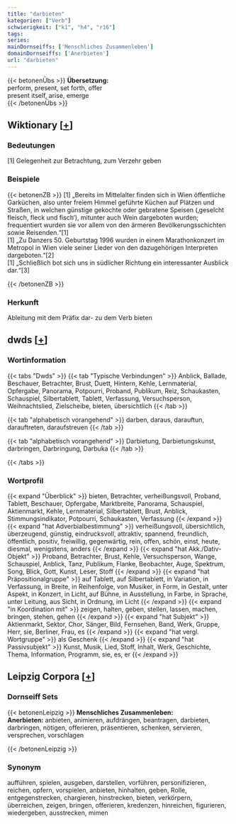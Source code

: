```yaml
---
title: "darbieten"
kategorien: ["Verb"]
schwierigkeit: ["k1", "h4", "r16"]
tags:
series:
mainDornseiffs: ['Menschliches Zusammenleben']
domainDornseiffs: ['Anerbieten']
url: "darbieten"
---
```


{{< betonenÜbs >}}
**Übersetzung:**  
perform, present, set forth, offer  
present itself, arise, emerge  
{{< /betonenÜbs >}}

## Wiktionary [[+](https://de.wiktionary.org/wiki/darbieten)]

### Bedeutungen
[1] Gelegenheit zur Betrachtung, zum Verzehr geben  

### Beispiele
{{< betonenZB >}}
[1] „Bereits im Mittelalter finden sich in Wien öffentliche Garküchen, also unter freiem Himmel geführte Küchen auf Plätzen und Straßen, in welchen günstige gekochte oder gebratene Speisen (‚geselcht fleisch, fleck und fisch‘), mitunter auch Wein dargeboten wurden; frequentiert wurden sie vor allem von den ärmeren Bevölkerungsschichten sowie Reisenden.“[1]  
[1] „Zu Danzers 50. Geburtstag 1996 wurden in einem Marathonkonzert im Metropol in Wien viele seiner Lieder von den dazugehörigen Interpreten dargeboten.“[2]  
[1] „Schließlich bot sich uns in südlicher Richtung ein interessanter Ausblick dar.“[3]  

{{< /betonenZB >}}
### Herkunft
Ableitung mit dem Präfix dar- zu dem Verb bieten  



## dwds [[+](https://www.dwds.de/wb/darbieten)]

### Wortinformation
{{< tabs "Dwds" >}}
{{< tab "Typische Verbindungen" >}}
Anblick, Ballade, Beschauer, Betrachter, Brust, Duett, Hintern, Kehle, Lernmaterial, Opfergabe, Panorama, Potpourri, Proband, Publikum, Reiz, Schaukasten, Schauspiel, Silbertablett, Tablett, Verfassung, Versuchsperson, Weihnachtslied, Zielscheibe, bieten, übersichtlich
{{< /tab >}}

{{< tab "alphabetisch vorangehend" >}}
darben, daraus, darauftun, darauftreten, daraufstreuen
{{< /tab >}}

{{< tab "alphabetisch vorangehend" >}}
Darbietung, Darbietungskunst, darbringen, Darbringung, Darbuka
{{< /tab >}}

{{< /tabs >}}

### Wortprofil
{{< expand "Überblick" >}} bieten, Betrachter, verheißungsvoll, Proband, Tablett, Beschauer, Opfergabe, Marktbreite, Panorama, Schauspiel, Aktienmarkt, Kehle, Lernmaterial, Silbertablett, Brust, Anblick, Stimmungsindikator, Potpourri, Schaukasten, Verfassung {{< /expand >}}
{{< expand "hat Adverbialbestimmung" >}} verheißungsvoll, übersichtlich, überzeugend, günstig, eindrucksvoll, attraktiv, spannend, freundlich, öffentlich, positiv, freiwillig, gegenwärtig, rein, offen, schön, einst, heute, diesmal, wenigstens, anders {{< /expand >}}
{{< expand "hat Akk./Dativ-Objekt" >}} Proband, Betrachter, Brust, Kehle, Versuchsperson, Wange, Schauspiel, Anblick, Tanz, Publikum, Flanke, Beobachter, Auge, Spektrum, Song, Blick, Gott, Kunst, Leser, Stoff {{< /expand >}}
{{< expand "hat Präpositionalgruppe" >}} auf Tablett, auf Silbertablett, in Variation, in Verfassung, in Breite, in Reihenfolge, von Musiker, in Form, in Gestalt, unter Aspekt, in Konzert, in Licht, auf Bühne, in Ausstellung, in Farbe, in Sprache, unter Leitung, aus Sicht, in Ordnung, im Licht {{< /expand >}}
{{< expand "in Koordination mit" >}} zeigen, halten, geben, stellen, lassen, machen, bringen, stehen, gehen {{< /expand >}}
{{< expand "hat Subjekt" >}} Aktienmarkt, Sektor, Chor, Sänger, Bild, Fernsehen, Band, Werk, Gruppe, Herr, sie, Berliner, Frau, es {{< /expand >}}
{{< expand "hat vergl. Wortgruppe" >}} als Geschenk {{< /expand >}}
{{< expand "hat Passivsubjekt" >}} Kunst, Musik, Lied, Stoff, Inhalt, Werk, Geschichte, Thema, Information, Programm, sie, es, er {{< /expand >}}

## Leipzig Corpora [[+](https://corpora.uni-leipzig.de/en/res?word=darbieten&corpusId=deu_newscrawl-public_2018)]

### Dornseiff Sets
{{< betonenLeipzig >}}
**Menschliches Zusammenleben:**  
**Anerbieten:** anbieten, animieren, aufdrängen, beantragen, darbieten, darbringen, nötigen, offerieren, präsentieren, schenken, servieren, versprechen, vorschlagen  

{{< /betonenLeipzig >}}

### Synonym
aufführen, spielen, ausgeben, darstellen, vorführen, personifizieren, reichen, opfern, vorspielen, anbieten, hinhalten, geben, Rolle, entgegenstrecken, chargieren, hinstrecken, bieten, verkörpern, überreichen, zeigen, bringen, offerieren, kredenzen, hinreichen, figurieren, wiedergeben, ausstrecken, mimen

